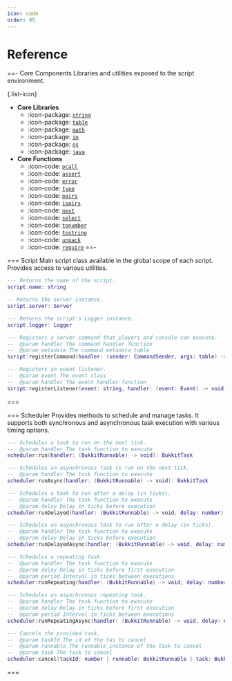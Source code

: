 ```yaml
---
icon: code
order: 95
---
```


# Reference

==- Core Components
Libraries and utilities exposed to the script environment.

{.list-icon}
- **Core Libraries**
  - :icon-package: [`string`](https://devdocs.io/lua/index#6.4)
  - :icon-package: [`table`](https://devdocs.io/lua/index#6.6)
  - :icon-package: [`math`](https://devdocs.io/lua/index#6.7)
  - :icon-package: [`io`](https://devdocs.io/lua/index#6.8)
  - :icon-package: [`os`](https://devdocs.io/lua/index#6.9)
  - :icon-package: [`java`](https://gudzpoz.github.io/luajava/api.html)
- **Core Functions**
  - :icon-code: [`pcall`](https://devdocs.io/lua/index#pdf-pcall)
  - :icon-code: [`assert`](https://devdocs.io/lua/index#pdf-assert)
  - :icon-code: [`error`](https://devdocs.io/lua/index#pdf-error)
  - :icon-code: [`type`](https://devdocs.io/lua/index#pdf-type)
  - :icon-code: [`pairs`](https://devdocs.io/lua/index#pdf-pairs)
  - :icon-code: [`ipairs`](https://devdocs.io/lua/index#pdf-ipairs)
  - :icon-code: [`next`](https://devdocs.io/lua/index#pdf-next)
  - :icon-code: [`select`](https://devdocs.io/lua/index#pdf-select)
  - :icon-code: [`tonumber`](https://devdocs.io/lua/index#pdf-tonumber)
  - :icon-code: [`tostring`](https://devdocs.io/lua/index#pdf-tostring)
  - :icon-code: [`unpack`](https://devdocs.io/lua/index#pdf-unpack)
  - :icon-code: [`require`](https://devdocs.io/lua/index#pdf-require)
==-

=== Script
Main script class available in the global scope of each script. Provides access to various utilities.
```lua Variables
--- Returns the name of the script.
script.name: string

-- Returns the server instance.
script.server: Server

--- Returns the script's Logger instance.
script.logger: Logger
```
```lua Functions
--- Registers a server command that players and console can execute.
--  @param handler The command handler function
--  @param metadata The command metadata table
script:registerCommand(handler: (sender: CommandSender, args: table) -> void, metadata: table): void

--- Registers an event listener.
--  @param event The event class
--  @param handler The event handler function
script:registerListener(event: string, handler: (event: Event) -> void): void
```
===

=== Scheduler
Provides methods to schedule and manage tasks. It supports both synchronous and asynchronous task execution with various timing options.

```lua Functions
--- Schedules a task to run on the next tick.
--  @param handler The task function to execute
scheduler:run(handler: (BukkitRunnable) -> void): BukkitTask

--- Schedules an asynchronous task to run on the next tick.
--  @param handler The task function to execute
scheduler:runAsync(handler: (BukkitRunnable) -> void): BukkitTask

--- Schedules a task to run after a delay (in ticks).
--  @param handler The task function to execute
--  @param delay Delay in ticks before execution
scheduler:runDelayed(handler: (BukkitRunnable) -> void, delay: number): BukkitTask

--- Schedules an asynchronous task to run after a delay (in ticks).
--  @param handler The task function to execute
--  @param delay Delay in ticks before execution
scheduler:runDelayedAsync(handler: (BukkitRunnable) -> void, delay: number): BukkitTask

--- Schedules a repeating task.
--  @param handler The task function to execute
--  @param delay Delay in ticks before first execution
--  @param period Interval in ticks between executions
scheduler:runRepeating(handler: (BukkitRunnable) -> void, delay: number, period: number): BukkitTask

--- Schedules an asynchronous repeating task.
--  @param handler The task function to execute
--  @param delay Delay in ticks before first execution
--  @param period Interval in ticks between executions
scheduler:runRepeatingAsync(handler: (BukkitRunnable) -> void, delay: number, period: number): BukkitTask

--- Cancels the provided task.
--  @param taskId The id of the tas to cancel
--  @param runnable The runnable instance of the task to cancel
--  @param task The task to cancel
scheduler:cancel(taskId: number | runnable: BukkitRunnable | task: BukkitTask): void
```
===